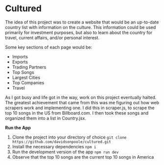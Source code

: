 # Cultured

The idea of this project was to create a website that would be an up-to-date country list with information on the culture. This information could be used primarily for investment purposes, but also to learn about the country for travel, current affairs, and/or personal interest.

Some key sections of each page would be:
- Imports
- Exports
- Trading Partners
- Top Songs
- Largest Cities
- Top Companies
- Travel

As I got busy and life got in the way, work on this project eventually halted. The greatest achievement that came from this was me figuring out how web scrapers work and implementing one. I did this in scraper.js, to scrape the top 10 songs in the US from Billboard.com. I then took these songs and organized them into a list in Country.jsx.

**Run the App**
1. Clone the project into your directory of choice `git clone https://github.com/davidsonpoole/cultured.git`
2. Install the necessary dependencies `npm i`
3. Run the development version of the app `npm run dev`
4. Observe that the top 10 songs are the current top 10 songs in America
